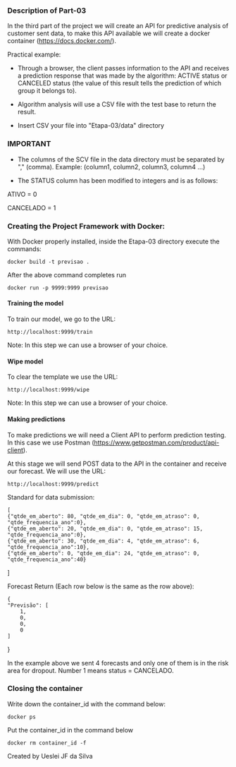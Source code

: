 ### Description of Part-03

In the third part of the project we will create an API for predictive analysis of customer sent data, to make this API available we will create a docker container (https://docs.docker.com/).

Practical example:

- Through a browser, the client passes information to the API and receives a prediction response that was made by the algorithm: ACTIVE status or CANCELED status (the value of this result tells the prediction of which group it belongs to).

- Algorithm analysis will use a CSV file with the test base to return the result.

- Insert CSV your file into "Etapa-03/data" directory


### IMPORTANT

- The columns of the SCV file in the data directory must be separated by "," (comma).
Example: (column1, column2, column3, column4 ...)

- The STATUS column has been modified to integers and is as follows:

ATIVO = 0

CANCELADO = 1


### Creating the Project Framework with Docker:

With Docker properly installed, inside the Etapa-03 directory execute the commands:

	docker build -t previsao .

After the above command completes run

	docker run -p 9999:9999 previsao


#### Training the model

To train our model, we go to the URL:

	http://localhost:9999/train

Note: In this step we can use a browser of your choice.

#### Wipe model

To clear the template we use the URL:

	http://localhost:9999/wipe

Note: In this step we can use a browser of your choice.

#### Making predictions

To make predictions we will need a Client API to perform prediction testing. In this case we use Postman (https://www.getpostman.com/product/api-client).

At this stage we will send POST data to the API in the container and receive our forecast. We will use the URL:

	http://localhost:9999/predict

Standard for data submission:

	[
    {"qtde_em_aberto": 80, "qtde_em_dia": 0, "qtde_em_atraso": 0, "qtde_frequencia_ano":0},
    {"qtde_em_aberto": 20, "qtde_em_dia": 0, "qtde_em_atraso": 15, "qtde_frequencia_ano":0},
    {"qtde_em_aberto": 30, "qtde_em_dia": 4, "qtde_em_atraso": 6, "qtde_frequencia_ano":10},
    {"qtde_em_aberto": 0, "qtde_em_dia": 24, "qtde_em_atraso": 0, "qtde_frequencia_ano":40}
]

Forecast Return (Each row below is the same as the row above):

	{
    "Previsão": [
        1,
        0,
        0,
        0
    ]
}

In the example above we sent 4 forecasts and only one of them is in the risk area for dropout. Number 1 means status = CANCELADO.


### Closing the container

Write down the container_id with the command below:

	docker ps  

Put the container_id in the command below

	docker rm container_id -f


Created by Ueslei JF da Silva

